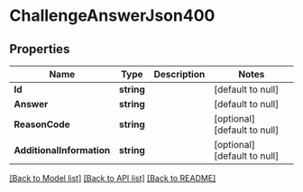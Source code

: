 # ChallengeAnswerJson400

## Properties
Name | Type | Description | Notes
------------ | ------------- | ------------- | -------------
**Id** | **string** |  | [default to null]
**Answer** | **string** |  | [default to null]
**ReasonCode** | **string** |  | [optional] [default to null]
**AdditionalInformation** | **string** |  | [optional] [default to null]

[[Back to Model list]](../README.md#documentation-for-models) [[Back to API list]](../README.md#documentation-for-api-endpoints) [[Back to README]](../README.md)


